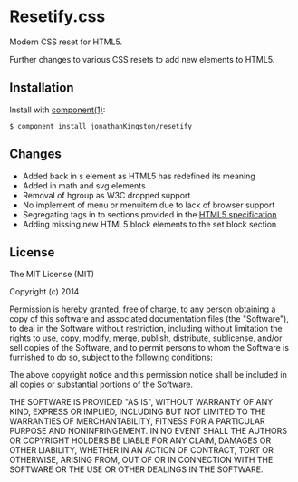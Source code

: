 # Resetify.css

  Modern CSS reset for HTML5.

  Further changes to various CSS resets to add new elements to HTML5.

## Installation

  Install with [component(1)](http://component.io):

    $ component install jonathanKingston/resetify

## Changes

-    Added back in s element as HTML5 has redefined its meaning
-    Added in math and svg elements
-    Removal of hgroup as W3C dropped support
-    No implement of menu or menuitem due to lack of browser support
-    Segregating tags in to sections provided in the [HTML5 specification](http://www.w3.org/TR/html5/)
-    Adding missing new HTML5 block elements to the set block section

## License

  The MIT License (MIT)

  Copyright (c) 2014 <copyright holders>

  Permission is hereby granted, free of charge, to any person obtaining a copy
  of this software and associated documentation files (the "Software"), to deal
  in the Software without restriction, including without limitation the rights
  to use, copy, modify, merge, publish, distribute, sublicense, and/or sell
  copies of the Software, and to permit persons to whom the Software is
  furnished to do so, subject to the following conditions:

  The above copyright notice and this permission notice shall be included in
  all copies or substantial portions of the Software.

  THE SOFTWARE IS PROVIDED "AS IS", WITHOUT WARRANTY OF ANY KIND, EXPRESS OR
  IMPLIED, INCLUDING BUT NOT LIMITED TO THE WARRANTIES OF MERCHANTABILITY,
  FITNESS FOR A PARTICULAR PURPOSE AND NONINFRINGEMENT. IN NO EVENT SHALL THE
  AUTHORS OR COPYRIGHT HOLDERS BE LIABLE FOR ANY CLAIM, DAMAGES OR OTHER
  LIABILITY, WHETHER IN AN ACTION OF CONTRACT, TORT OR OTHERWISE, ARISING FROM,
  OUT OF OR IN CONNECTION WITH THE SOFTWARE OR THE USE OR OTHER DEALINGS IN
  THE SOFTWARE.